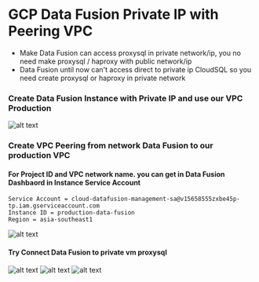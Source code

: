 # GCP Data Fusion Private IP with Peering VPC
- Make Data Fusion can access proxysql in private network/ip, you no need make proxysql / haproxy with public network/ip
- Data Fusion until now can't access direct to private ip CloudSQL so you need create proxysql or haproxy in private network


### Create Data Fusion Instance with Private IP and use our VPC Production

![alt text](https://i.imgur.com/zXArtrw.png)

### Create VPC Peering from network Data Fusion to our production VPC
#### For Project ID and VPC network name. you can get in Data Fusion Dashbaord in Instance Service Account
```
Service Account = cloud-datafusion-management-sa@v15658555zxbe45p-tp.iam.gserviceaccount.com
Instance ID = production-data-fusion
Region = asia-southeast1
```
![alt text](https://i.imgur.com/96tzzVr.png)

#### Try Connect Data Fusion to private vm proxysql
![alt text](https://i.imgur.com/zTmXtrE.png)
![alt text](https://i.imgur.com/tCqHyCK.png)
![alt text](https://i.imgur.com/rkQQfLd.png)
